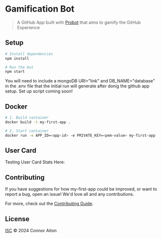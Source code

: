 # Gamification Bot

> A GitHub App built with [Probot](https://github.com/probot/probot) that aims to gamify the GitHub Experience

## Setup

```sh
# Install dependencies
npm install

# Run the bot
npm start
```
You will need to include a mongoDB URI="link" and DB_NAME="database" in the .env file that the initial run will generate after donig the github app setup.
Set up script coming soon!

## Docker

```sh
# 1. Build container
docker build -t my-first-app .

# 2. Start container
docker run -e APP_ID=<app-id> -e PRIVATE_KEY=<pem-value> my-first-app

```

## User Card

Testing User Card Stats Here:<br>
<!-- USER_STATS_SVG -->

## Contributing

If you have suggestions for how my-first-app could be improved, or want to report a bug, open an issue! We'd love all and any contributions.

For more, check out the [Contributing Guide](CONTRIBUTING.md).

## License

[ISC](LICENSE) © 2024 Connor Aiton
